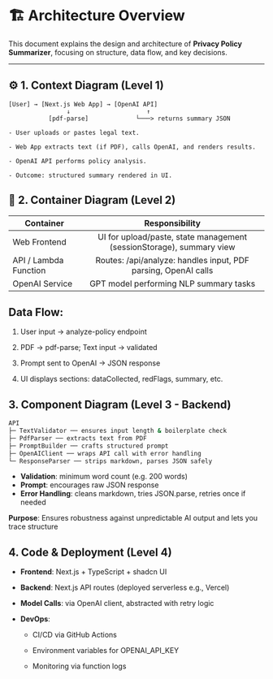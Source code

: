 # 🏗 Architecture Overview

This document explains the design and architecture of **Privacy Policy Summarizer**, focusing on structure, data flow, and key decisions.

---

## ⚙️ 1. Context Diagram (Level 1)

```text
[User] → [Next.js Web App] → [OpenAI API]
                ↓                     ↑
           [pdf-parse]             └───> returns summary JSON

- User uploads or pastes legal text.

- Web App extracts text (if PDF), calls OpenAI, and renders results.

- OpenAI API performs policy analysis.

- Outcome: structured summary rendered in UI.
```

## 🧩 2. Container Diagram (Level 2)

| Container             |                            Responsibility                            |
| --------------------- | :------------------------------------------------------------------: |
| Web Frontend          | UI for upload/paste, state management (sessionStorage), summary view |
| API / Lambda Function |    Routes: /api/analyze: handles input, PDF parsing, OpenAI calls    |
| OpenAI Service        |                GPT model performing NLP summary tasks                |

## Data Flow:

1. User input → analyze-policy endpoint

2. PDF → pdf-parse; Text input → validated

3. Prompt sent to OpenAI → JSON response

4. UI displays sections: dataCollected, redFlags, summary, etc.

## 3. Component Diagram (Level 3 - Backend)

```bash
API
├─ TextValidator ── ensures input length & boilerplate check
├─ PdfParser ── extracts text from PDF
├─ PromptBuilder ── crafts structured prompt
├─ OpenAIClient ── wraps API call with error handling
└─ ResponseParser ── strips markdown, parses JSON safely
```

- **Validation**: minimum word count (e.g. 200 words)
- **Prompt**: encourages raw JSON response
- **Error Handling**: cleans markdown, tries JSON.parse, retries once if needed

**Purpose**: Ensures robustness against unpredictable AI output and lets you trace structure

## 4. Code & Deployment (Level 4)

- **Frontend**: Next.js + TypeScript + shadcn UI

- **Backend**: Next.js API routes (deployed serverless e.g., Vercel)

- **Model Calls**: via OpenAI client, abstracted with retry logic

- **DevOps**:

  - CI/CD via GitHub Actions

  - Environment variables for OPENAI_API_KEY

  - Monitoring via function logs
